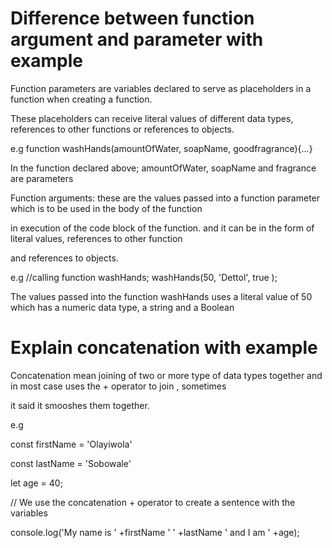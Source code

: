# Difference between function argument and parameter with example

Function parameters are variables declared to serve as placeholders in a function when creating a function. 

These placeholders can receive literal values of different data types, references to other functions or references to objects.

e.g function washHands(amountOfWater, soapName, goodfragrance){...}

In the function declared above; amountOfWater, soapName and fragrance are parameters

Function arguments: these are the values passed into a function parameter which is to be used in the body of the function

in execution of the code block of the function. and it can be in the form of literal values, references to other function

and references to objects.

e.g //calling function washHands; washHands(50, 'Dettol', true );

The values passed into the function washHands uses a literal value of 50 which has a numeric data type, a string and a Boolean

# Explain concatenation with example

Concatenation mean joining of two or more type of data types together and in most case uses the + operator to join , sometimes

it said it smooshes them together.

e.g 

const firstName = 'Olayiwola'

const lastName = 'Sobowale'

let age = 40;

// We use the concatenation + operator to create a sentence with the variables

console.log('My name is ' +firstName ' ' +lastName ' and I am ' +age);
